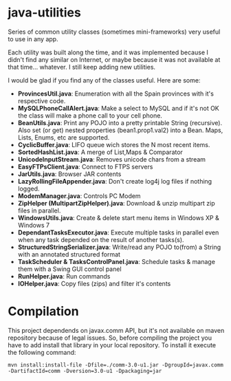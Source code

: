 java-utilities
==============

Series of common utility classes (sometimes mini-frameworks) very useful to use in any app.

Each utility was built along the time, and it was implemented because I didn't find any similar
on Internet, or maybe because it was not available at that time... whatever. I still keep adding new utilities.

I would be glad if you find any of the classes useful. Here are some:

* **ProvincesUtil.java**:  Enumeration with all the Spain provinces with it's respective code.
* **MySQLPhoneCallAlert.java**: Make a select to MySQL and if it's not OK the class will make a phone call to your cell phone.
* **BeanUtils.java**: Print any POJO into a pretty printable String (recursive). Also set (or get) nested properties (bean1.prop1.val2)
 into a Bean. Maps, Lists, Enums, etc are supported.
* **CyclicBuffer.java**: LIFO queue wich stores the N most recent items.   
* **SortedHashList.java**: A merge of List,Maps & Comparator 
* **UnicodeInputStream.java**: Removes unicode chars from a stream
* **EasyFTPsClient.java**: Connect to FTPS servers
* **JarUtils.java**: Browser JAR contents
* **LazyRollingFileAppender.java**: Don't create log4j log files if nothing logged.
* **ModemManager.java**: Controls PC Modem
* **ZipHelper (MultipartZipHelper).java**: Download & unzip multipart zip files in parallel. 
* **WindowsUtils.java**: Create & delete start menu items in Windows XP & Windows 7
* **DependantTasksExecutor.java**: Execute multiple tasks in parallel even when any task depended on the result of another tasks(s).
* **StructuredStringSerializer.java**: Write/read any POJO to(from) a String with an annotated structured format
* **TaskScheduler & TasksControlPanel.java**: Schedule tasks & manage them with a Swing GUI control panel
* **RunHelper.java**: Run commands
* **IOHelper.java**: Copy files (zips) and filter it's contents

Compilation
===========

This project dependends on javax.comm API, but it's not available on maven repository because of legal issues.
So, before compiling the project you have to add install that library in your local repository.
To install it execute the following command:

    mvn install:install-file -Dfile=./comm-3.0-u1.jar -DgroupId=javax.comm -DartifactId=comm -Dversion=3.0-u1 -Dpackaging=jar

    